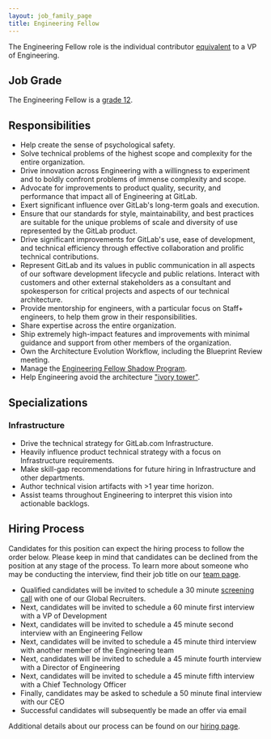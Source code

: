 ```yaml
---
layout: job_family_page
title: Engineering Fellow
---
```


The Engineering Fellow role is the individual contributor [equivalent](/company/team/structure/#layers) to a VP of Engineering.

## Job Grade

The Engineering Fellow is a [grade 12](/handbook/total-rewards/compensation/compensation-calculator/#gitlab-job-grades).

## Responsibilities

* Help create the sense of psychological safety.
* Solve technical problems of the highest scope and complexity for the entire organization.
* Drive innovation across Engineering with a willingness to experiment and to boldly confront problems of immense complexity and scope.
* Advocate for improvements to product quality, security, and performance that impact all of Engineering at GitLab.
* Exert significant influence over GitLab's long-term goals and execution.
* Ensure that our standards for style, maintainability, and best practices are suitable for the unique problems of scale and diversity of use represented by the GitLab product.
* Drive significant improvements for GitLab's use, ease of development, and technical efficiency through effective collaboration and prolific technical contributions.
* Represent GitLab and its values in public communication in all aspects of our software development lifecycle and public relations. Interact with customers and other external stakeholders as a consultant and spokesperson for critical projects and aspects of our technical architecture.
* Provide mentorship for engineers, with a particular focus on Staff+ engineers, to help them grow in their responsibilities.
* Share expertise across the entire organization.
* Ship extremely high-impact features and improvements with minimal guidance and support from other members of the organization.
* Own the Architecture Evolution Workflow, including the Blueprint Review meeting.
* Manage the [Engineering Fellow Shadow Program](/handbook/engineering/fellow/shadow/).
* Help Engineering avoid the architecture ["ivory tower"](https://en.wikipedia.org/wiki/Ivory_tower).

## Specializations

### Infrastructure

* Drive the technical strategy for GitLab.com Infrastructure.
* Heavily influence product technical strategy with a focus on Infrastructure requirements.
* Make skill-gap recommendations for future hiring in Infrastructure and other departments.
* Author technical vision artifacts with >1 year time horizon.
* Assist teams throughout Engineering to interpret this vision into actionable backlogs.

## Hiring Process
Candidates for this position can expect the hiring process to follow the order below. Please keep in mind that candidates can be declined from the position at any stage of the process. To learn more about someone who may be conducting the interview, find their job title on our [team page](/company/team/).
* Qualified candidates will be invited to schedule a 30 minute [screening call](/handbook/hiring/interviewing/#screening-call) with one of our Global Recruiters.
* Next, candidates will be invited to schedule a 60 minute first interview with a VP of Development
* Next, candidates will be invited to schedule a 45 minute second interview with an Engineering Fellow
* Next, candidates will be invited to schedule a 45 minute third interview with another member of the Engineering team
* Next, candidates will be invited to schedule a 45 minute fourth interview with a Director of Engineering
* Next, candidates will be invited to schedule a 45 minute fifth interview with a Chief Technology Officer
* Finally, candidates may be asked to schedule a 50 minute final interview with our CEO
* Successful candidates will subsequently be made an offer via email

Additional details about our process can be found on our [hiring page](/handbook/hiring/).
